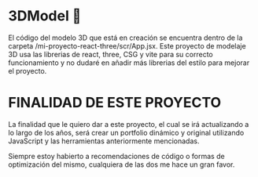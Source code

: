 # 3DModel 🧱
El código del modelo 3D que está en creación se encuentra dentro de la carpeta /mi-proyecto-react-three/scr/App.jsx.
Este proyecto de modelaje 3D usa las librerias de react, three, CSG y vite para su correcto funcionamiento y no dudaré en añadir más librerias del estilo para mejorar el proyecto.

# FINALIDAD DE ESTE PROYECTO
La finalidad que le quiero dar a este proyecto, el cual se irá actualizando a lo largo de los años, será crear un portfolio dinámico y original utilizando JavaScript y las herramientas anteriormente mencionadas.

Siempre estoy habierto a recomendaciones de código o formas de optimización del mismo, cualquiera de las dos me hace un gran favor.
